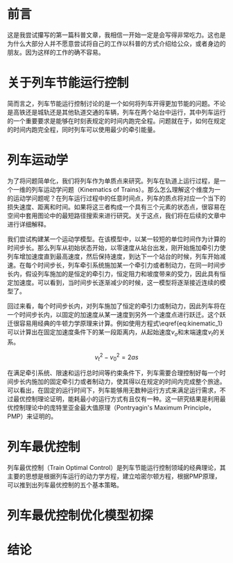 # 前言
这是我尝试攥写的第一篇科普文章，我相信一开始一定是会写得非常吃力。这也是为什么大部分人并不愿意尝试将自己的工作以科普的方式介绍给公众，或者身边的朋友。因为这样的工作的确不容易。

# 关于列车节能运行控制
简而言之，列车节能运行控制讨论的是一个如何将列车开得更加节能的问题。不论是高铁还是城轨还是其他轨道交通的车辆，列车在两个站台中运行，其中列车运行的一个重要要求是能够在时刻表规定的时间内跑完全程。问题就在于，如何在规定的时间内跑完全程，同时列车可以使用最少的牵引能量。

# 列车运动学
为了将问题简单化，我们将列车作为单质点来研究。列车在轨道上运行过程，是一个一维的列车运动学问题（Kinematics of Trains）。那么怎么理解这个维度为一的运动学问题呢？在列车运行过程中的任意时间点，列车的质点将对应一个当下的损失速度、距离和时间。如果将这三者构成一个具有三个元素的状态点，很容易在空间中套用图论中的最短路径搜索来进行研究。关于这点，我们将在后续的文章中进行详细解释。

我们尝试构建某一个运动学模型。在该模型中，以某一较短的单位时间作为计算的时间步长。那么列车从初始状态开始，以零速度从站台出发，刚开始施加牵引力使列车增加速度直到最高速度，然后保持速度，到达下一个站台的时候，列车开始减速。在每个时间步长，列车牵引系统施加某一个牵引力或者制动力，在同一时间步长内，假设列车施加的是恒定的牵引力，恒定阻力和坡度带来的受力，因此具有恒定加速度。可以看到，当时间步长逐渐减少的时候，这一模型将逐渐接近连续的模型了。 

回过来看，每个时间步长内，对列车施加了恒定的牵引力或制动力，因此列车将在一个时间步长内，以固定的加速度从某一速度到另外一个速度点进行跃迁。这个跃迁很容易用经典的牛顿力学原理来计算。例如使用方程式\eqref{eq:kinematic_1} 可以计算出在固定加速度条件下的某一段距离内，从起始速度$v_o$和末端速度$v_t$的关系。

$$ \begin{equation} \label{eq:kinematic_1} v_t^2-v_0^2=2 a s \end{equation} $$

在满足牵引系统、限速和运行总时间等约束条件下，列车需要合理控制好每一个时间步长内施加的固定牵引力或者制动力，使其得以在规定的时间内完成整个旅途。可以看出，在固定的运行时间下，列车能够用无数种运行方式来满足运行需求，不过最优控制理论证明，能耗最小的运行方式有且仅有一种。这一研究结果是利用最优控制理论中的庞特里亚金最大值原理（Pontryagin's Maximum Principle，PMP）来证明的。

# 列车最优控制
列车最优控制（Train Optimal Control）是列车节能运行控制领域的经典理论，其主要的思想是根据列车运行的动力学方程，建立哈密尔顿方程，根据PMP原理，可以推到出列车最优控制的五个基本策略。


# 列车最优控制优化模型初探

# 结论
